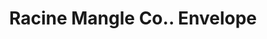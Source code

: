 ---
doi: 10.7916/D85H8TFJ
date_other: unknown
date_other_textual: unknown
form: printed ephemera
genre:
- Envelopes
name:
- Racine Mangle Co.
object_in_context_url: https://biggert.cul.columbia.edu/items/view/ave_biggert_01621
subject_hierarchical_geographic:
- Racine, Wisconsin, United States
subject_name:
- Racine Mangle Co.
title: Racine Mangle Co.. Envelope
sort_title: Racine Mangle Co.. Envelope
call_number: ave_biggert_01621
coordinates:
- 42.726111111111116,-87.80583333333333
pid: ave_biggert_01621
identifiers: ave_biggert_01621
canvas_id: ldpd:396880
permalink: "/items/ave_biggert_01621/"
layout: iiif-image-page
---